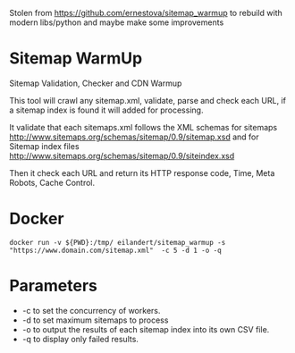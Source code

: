 Stolen from https://github.com/ernestova/sitemap_warmup to rebuild with modern libs/python and maybe make some improvements

# Sitemap WarmUp

Sitemap Validation, Checker and CDN Warmup

This tool will crawl any sitemap.xml, validate, parse and check each URL, if a sitemap index is found it will added for processing.

It validate that each sitemaps.xml follows the XML schemas for sitemaps http://www.sitemaps.org/schemas/sitemap/0.9/sitemap.xsd and for Sitemap index files http://www.sitemaps.org/schemas/sitemap/0.9/siteindex.xsd

Then it check each URL and return its HTTP response code, Time, Meta Robots, Cache Control.

# Docker

```
docker run -v ${PWD}:/tmp/ eilandert/sitemap_warmup -s "https://www.domain.com/sitemap.xml"  -c 5 -d 1 -o -q
```

# Parameters

- -c to set the concurrency of workers.
- -d to set maximum sitemaps to process
- -o to output the results of each sitemap index into its own CSV file.
- -q to display only failed results.

